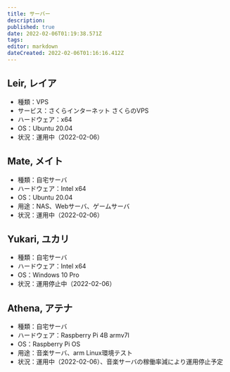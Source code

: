 ```yaml
---
title: サーバー
description: 
published: true
date: 2022-02-06T01:19:38.571Z
tags: 
editor: markdown
dateCreated: 2022-02-06T01:16:16.412Z
---
```


## Leir, レイア
- 種類：VPS
- サービス：さくらインターネット さくらのVPS
- ハードウェア：x64
- OS：Ubuntu 20.04
- 状況：運用中（2022-02-06）

## Mate, メイト
- 種類：自宅サーバ
- ハードウェア：Intel x64
- OS：Ubuntu 20.04
- 用途：NAS、Webサーバ、ゲームサーバ
- 状況：運用中（2022-02-06）

## Yukari, ユカリ
- 種類：自宅サーバ
- ハードウェア：Intel x64
- OS：Windows 10 Pro
- 状況：運用停止中（2022-02-06）

## Athena, アテナ
- 種類：自宅サーバ
- ハードウェア：Raspberry Pi 4B armv7l
- OS：Raspberry Pi OS
- 用途：音楽サーバ、arm Linux環境テスト
- 状況：運用中（2022-02-06）、音楽サーバの稼働率減により運用停止予定
